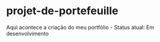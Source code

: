 # projet-de-portefeuille
Aqui acontece a criação do meu portfólio - Status atual: Em desenvolvimento
